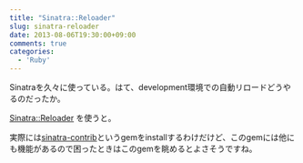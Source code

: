 ```yaml
---
title: "Sinatra::Reloader"
slug: sinatra-reloader
date: 2013-08-06T19:30:00+09:00
comments: true
categories: 
  - 'Ruby'
---
```


Sinatraを久々に使っている。はて、development環境での自動リロードどうやるのだったか。

<!--more-->

[Sinatra::Reloader](http://www.sinatrarb.com/contrib/reloader.html) を使うと。

実際には[sinatra-contrib](https://github.com/sinatra/sinatra-contrib)というgemをinstallするわけだけど、このgemには他にも機能があるので困ったときはこのgemを眺めるとよさそうですね。

